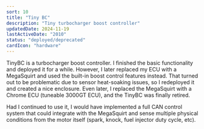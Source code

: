 ```yaml
---
sort: 10
title: "Tiny BC"
description: "Tiny turbocharger boost controller"
updatedDate: 2024-11-19
lastActiveDate: "2010"
status: "deployed/deprecated"
cardIcon: "hardware"
---
```

TinyBC is a turbocharger boost controller. I finished the basic functionality and deployed it for a while. However, I later replaced my ECU with a MegaSquirt and used the built-in boost control features instead. That turned out to be problematic due to sensor heat-soaking issues, so I redeployed it and created a nice enclosure. Even later, I replaced the MegaSquirt with a Chrome ECU (tuneable 3000GT ECU), and the TinyBC was finally retired.

Had I continued to use it, I would have implemented a full CAN control system that could integrate with the MegaSquirt and sense multiple physical conditions from the motor itself (spark, knock, fuel injector duty cycle, etc).